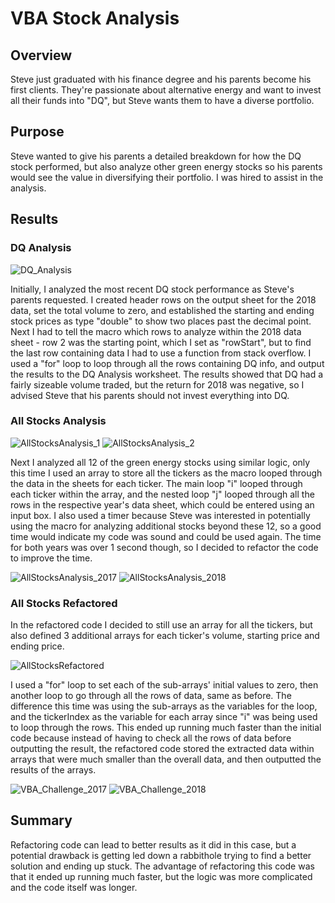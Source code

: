# VBA Stock Analysis

## Overview

Steve just graduated with his finance degree and his parents become his first clients. They're passionate about alternative energy and want to invest all their funds into "DQ", but Steve wants them to have a diverse portfolio.  

## Purpose

Steve wanted to give his parents a detailed breakdown for how the DQ stock performed, but also analyze other green energy stocks so his parents would see the value in diversifying their portfolio. I was hired to assist in the analysis.

## Results

### DQ Analysis

![DQ_Analysis](DQ_Analysis.png)

Initially, I analyzed the most recent DQ stock performance as Steve's parents requested. I created header rows on the output sheet for the 2018 data, set the total volume to zero, and established the starting and ending stock prices as type "double" to show two places past the decimal point. Next I had to tell the macro which rows to analyze within the 2018 data sheet - row 2 was the starting point, which I set as "rowStart", but to find the last row containing data I had to use a function from stack overflow. I used a "for" loop to loop through all the rows containing DQ info, and output the results to the DQ Analysis worksheet. The results showed that DQ had a fairly sizeable volume traded, but the return for 2018 was negative, so I advised Steve that his parents should not invest everything into DQ.

### All Stocks Analysis

![AllStocksAnalysis_1](AllStocksAnalysis_1.png)
![AllStocksAnalysis_2](AllStocksAnalysis_2.png)

Next I analyzed all 12 of the green energy stocks using similar logic, only this time I used an array to store all the tickers as the macro looped through the data in the sheets for each ticker. The main loop "i" looped through each ticker within the array, and the nested loop "j" looped through all the rows in the respective year's data sheet, which could be entered using an input box. I also used a timer because Steve was interested in potentially using the macro for analyzing additional stocks beyond these 12, so a good time would indicate my code was sound and could be used again. The time for both years was over 1 second though, so I decided to refactor the code to improve the time.

![AllStocksAnalysis_2017](AllStocksAnalysis_2017.png)
![AllStocksAnalysis_2018](AllStocksAnalysis_2018.png)

### All Stocks Refactored

In the refactored code I decided to still use an array for all the tickers, but also defined 3 additional arrays for each ticker's volume, starting price and ending price. 

![AllStocksRefactored](AllStocksRefactored.png)

I used a "for" loop to set each of the sub-arrays' initial values to zero, then another loop to go through all the rows of data, same as before. The difference this time was using the sub-arrays as the variables for the loop, and the tickerIndex as the variable for each array since "i" was being used to loop through the rows. This ended up running much faster than the initial code because instead of having to check all the rows of data before outputting the result, the refactored code stored the extracted data within arrays that were much smaller than the overall data, and then outputted the results of the arrays. 

![VBA_Challenge_2017](VBA_Challenge_2017.png)
![VBA_Challenge_2018](VBA_Challenge_2018.png)

## Summary

Refactoring code can lead to better results as it did in this case, but a potential drawback is getting led down a rabbithole trying to find a better solution and ending up stuck. The advantage of refactoring this code was that it ended up running much faster, but the logic was more complicated and the code itself was longer. 
